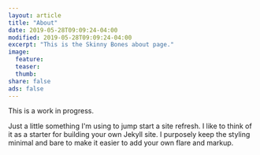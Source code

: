 ```yaml
---
layout: article
title: "About"
date: 2019-05-28T09:09:24-04:00
modified: 2019-05-28T09:09:24-04:00
excerpt: "This is the Skinny Bones about page."
image:
  feature:
  teaser:
  thumb:
share: false
ads: false
---
```


This is a work in progress.

Just a little something I'm using to jump start a site refresh. I like to think of it as a starter for building your own Jekyll site. I purposely keep the styling minimal and bare to make it easier to add your own flare and markup.
